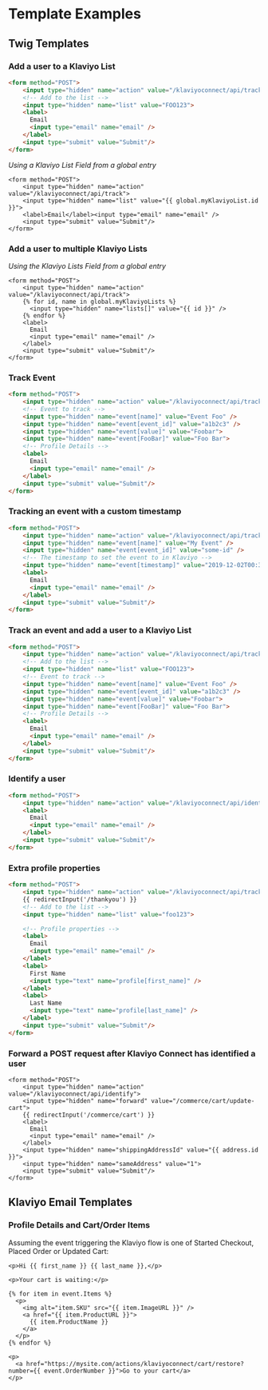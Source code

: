 # Template Examples

## Twig Templates

### Add a user to a Klaviyo List

```html
<form method="POST">
    <input type="hidden" name="action" value="/klaviyoconnect/api/track">
    <!-- Add to the list -->
    <input type="hidden" name="list" value="FOO123">
    <label>
      Email
      <input type="email" name="email" />
    </label>
    <input type="submit" value="Submit"/>
</form>
```

_Using a Klaviyo List Field from a global entry_

```twig
<form method="POST">
    <input type="hidden" name="action" value="/klaviyoconnect/api/track">
    <input type="hidden" name="list" value="{{ global.myKlaviyoList.id }}">
    <label>Email</label><input type="email" name="email" />
    <input type="submit" value="Submit"/>
</form>
```

### Add a user to multiple Klaviyo Lists

_Using the Klaviyo Lists Field from a global entry_

```twig
<form method="POST">
    <input type="hidden" name="action" value="/klaviyoconnect/api/track">
    {% for id, name in global.myKlaviyoLists %}
      <input type="hidden" name="lists[]" value="{{ id }}" />
    {% endfor %}
    <label>
      Email
      <input type="email" name="email" />
    </label>
    <input type="submit" value="Submit"/>
</form>
```

### Track Event

```html
<form method="POST">
    <input type="hidden" name="action" value="/klaviyoconnect/api/track">
    <!-- Event to track -->
    <input type="hidden" name="event[name]" value="Event Foo" />
    <input type="hidden" name="event[event_id]" value="a1b2c3" />
    <input type="hidden" name="event[value]" value="Foobar">
    <input type="hidden" name="event[FooBar]" value="Foo Bar">
    <!-- Profile Details -->
    <label>
      Email
      <input type="email" name="email" />
    </label>
    <input type="submit" value="Submit"/>
</form>
```

### Tracking an event with a custom timestamp


```html
<form method="POST">
    <input type="hidden" name="action" value="/klaviyoconnect/api/track">
    <input type="hidden" name="event[name]" value="My Event" />
    <input type="hidden" name="event[event_id]" value="some-id" />
    <!-- The timestamp to set the event to in Klaviyo -->
    <input type="hidden" name="event[timestamp]" value="2019-12-02T00:30:00" />
    <label>
      Email
      <input type="email" name="email" />
    </label>
    <input type="submit" value="Submit"/>
</form>
```


### Track an event and add a user to a Klaviyo List

```html
<form method="POST">
    <input type="hidden" name="action" value="/klaviyoconnect/api/track">
    <!-- Add to the list -->
    <input type="hidden" name="list" value="FOO123">
    <!-- Event to track -->
    <input type="hidden" name="event[name]" value="Event Foo" />
    <input type="hidden" name="event[event_id]" value="a1b2c3" />
    <input type="hidden" name="event[value]" value="Foobar">
    <input type="hidden" name="event[FooBar]" value="Foo Bar">
    <!-- Profile Details -->
    <label>
      Email
      <input type="email" name="email" />
    </label>
    <input type="submit" value="Submit"/>
</form>
```

### Identify a user

```html
<form method="POST">
    <input type="hidden" name="action" value="/klaviyoconnect/api/identify">
    <label>
      Email
      <input type="email" name="email" />
    </label>
    <input type="submit" value="Submit"/>
</form>
```

### Extra profile properties

```html
<form method="POST">
    <input type="hidden" name="action" value="/klaviyoconnect/api/track">
    {{ redirectInput('/thankyou') }}
    <!-- Add to the list -->
    <input type="hidden" name="list" value="foo123">

    <!-- Profile properties -->
    <label>
      Email
      <input type="email" name="email" />
    </label>
    <label>
      First Name
      <input type="text" name="profile[first_name]" />
    </label>
    <label>
      Last Name
      <input type="text" name="profile[last_name]" />
    </label>
    <input type="submit" value="Submit"/>
</form>
```

### Forward a POST request after Klaviyo Connect has identified a user

```twig
<form method="POST">
    <input type="hidden" name="action" value="/klaviyoconnect/api/identify">
    <input type="hidden" name="forward" value="/commerce/cart/update-cart">
    {{ redirectInput('/commerce/cart') }}
    <label>
      Email
      <input type="email" name="email" />
    </label>
    <input type="hidden" name="shippingAddressId" value="{{ address.id }}">
    <input type="hidden" name="sameAddress" value="1">
    <input type="submit" value="Submit"/>
</form>
```

## Klaviyo Email Templates

### Profile Details and Cart/Order Items

Assuming the event triggering the Klaviyo flow is one of Started Checkout, Placed Order or Updated Cart:

```twig
<p>Hi {{ first_name }} {{ last_name }},</p>

<p>Your cart is waiting:</p>

{% for item in event.Items %}
  <p>
    <img alt="item.SKU" src="{{ item.ImageURL }}" />
    <a href="{{ item.ProductURL }}">
      {{ item.ProductName }}
    </a>
  </p>
{% endfor %}

<p>
  <a href="https://mysite.com/actions/klaviyoconnect/cart/restore?number={{ event.OrderNumber }}">Go to your cart</a>
</p>

```
